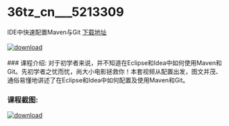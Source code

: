 # 36tz_cn___5213309
IDE中快速配置Maven与Git
[下载地址](http://www.36tz.cn/article/5213309 "下载地址")
<br/></br>[![download](http://36tz.cn/muke_img/2020_05_2-133-300x201.png "下载地址")](http://www.36tz.cn/article/5213309 "下载地址")
<br/></br>### 课程介绍:
对于初学者来说，并不知道在Eclipse和Idea中如何使用Maven和Git。先初学者之忧而忧，尚大小电影拯救你！本套视频从配置出发，图文并茂、通俗易懂地讲述了在Eclipse和Idea中如何配置及使用Maven和Git。

### 课程截图:
[![download](http://36tz.cn/muke_img/2020_05_1-143.png "下载地址")](http://www.36tz.cn/article/5213309 "下载地址")
